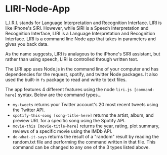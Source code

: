 # LIRI-Node-App
L.I.R.I. stands for Language Interpretation and Recognition Interface. LIRI is like iPhone's SIRI. However, while SIRI is a Speech Interpretation and Recognition Interface, LIRI is a Language Interpretation and Recognition Interface. LIRI is a command line Node app that takes in parameters and gives you back data.

As the name suggests, LIRI is analagous to the iPhone's SIRI assistant, but rather than using speech, LIRI is controlled through written text.

The LIRI app uses Node.js in the command line of your computer and has dependencies for the request, spotify, and twitter Node packages. It also used the built-in ```fs``` package to read and write to text files.

The app features 4 different features using the node ```liri.js [command-here]``` syntax. Below are the command types...

* ```my-tweets``` returns your Twitter account's 20 most recent tweets using the Twitter API.
* ```spotify-this-song [song-title-here]``` returns the artist, album, and preview URL for a specific song using the Spotify API.
* ```movie-this [movie-title-here]``` returns the year, rating, plot summary, reviews of a specific movie using the IMDb API.
* ```do-what-it-says``` returns the result of a "random" result by reading the random.txt file and performing the command written in that file. This command can be changed to any one of the 3 types listed above.
